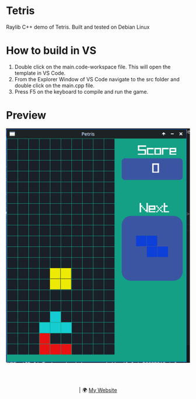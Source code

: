 # Tetris
Raylib C++ demo of Tetris.  Built and tested on Debian Linux 

# How to build in VS
1. Double click on the main.code-workspace file. This will open the template in VS Code.
2. From the Explorer Window of VS Code navigate to the src folder and double click on the main.cpp file.
3. Press F5 on the keyboard to compile and run the game.

# Preview

<p align="center">
  <img src="preview.png" alt="">
</p>

<br>
<br>
<p align="center">
| 🌍 <a href="http://www.petermilne.co.uk">My Website</a><br>
</p>
